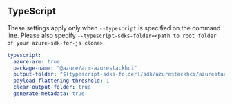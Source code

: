 ## TypeScript

These settings apply only when `--typescript` is specified on the command line.
Please also specify `--typescript-sdks-folder=<path to root folder of your azure-sdk-for-js clone>`.

```yaml $(typescript)
typescript:
  azure-arm: true
  package-name: "@azure/arm-azurestackhci"
  output-folder: "$(typescript-sdks-folder)/sdk/azurestackhci/azurestackhci"
  payload-flattening-threshold: 1
  clear-output-folder: true
  generate-metadata: true
```
